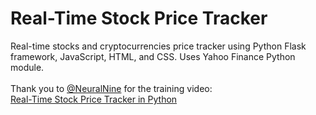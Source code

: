 # Real-Time Stock Price Tracker
Real-time stocks and cryptocurrencies price tracker using Python Flask framework, JavaScript, HTML, and CSS. Uses Yahoo Finance Python module.<br>
<br>
Thank you to <a href="https://github.com/NeuralNine">@NeuralNine</a> for the training video:<br>
<a href="https://youtu.be/GSHFzqqPq5U?si=bs0xz3GgOQK9aiNQ">Real-Time Stock Price Tracker in Python</a>
